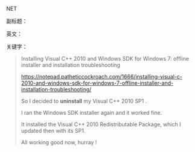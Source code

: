 NET

副标题：

英文：

关键字：







> Installing Visual C++ 2010 and Windows SDK for Windows 7: offline installer and installation troubleshooting
>
> https://notepad.patheticcockroach.com/1666/installing-visual-c-2010-and-windows-sdk-for-windows-7-offline-installer-and-installation-troubleshooting/
>
> So I decided to **uninstall** my Visual C++ 2010 SP1 .
>
> I ran the Windows SDK installer again and it worked fine. 
>
> It installed  the Visual C++ 2010 Redistributable Package,  which I updated then with its SP1. 
>
> All working good now, hurray ! 





